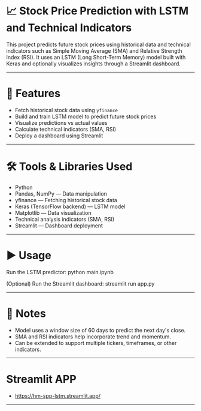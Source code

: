 # 📈 Stock Price Prediction with LSTM and Technical Indicators

This project predicts future stock prices using historical data and technical indicators such as
Simple Moving Average (SMA) and Relative Strength Index (RSI). It uses an LSTM (Long Short-Term Memory)
model built with Keras and optionally visualizes insights through a Streamlit dashboard.

---

# 🚀 Features
- Fetch historical stock data using `yfinance`
- Build and train LSTM model to predict future stock prices
- Visualize predictions vs actual values
- Calculate technical indicators (SMA, RSI)
- Deploy a dashboard using Streamlit

---

# 🛠️ Tools & Libraries Used
- Python
- Pandas, NumPy — Data manipulation
- yfinance — Fetching historical stock data
- Keras (TensorFlow backend) — LSTM model
- Matplotlib — Data visualization
- Technical analysis indicators (SMA, RSI)
- Streamlit — Dashboard deployment

---


# ▶️ Usage

Run the LSTM predictor:
    python main.ipynb

(Optional) Run the Streamlit dashboard:
    streamlit run app.py

---

# 📌 Notes
- Model uses a window size of 60 days to predict the next day's close.
- SMA and RSI indicators help incorporate trend and momentum.
- Can be extended to support multiple tickers, timeframes, or other indicators.

---

# Streamlit APP
- https://hm-spp-lstm.streamlit.app/

---

